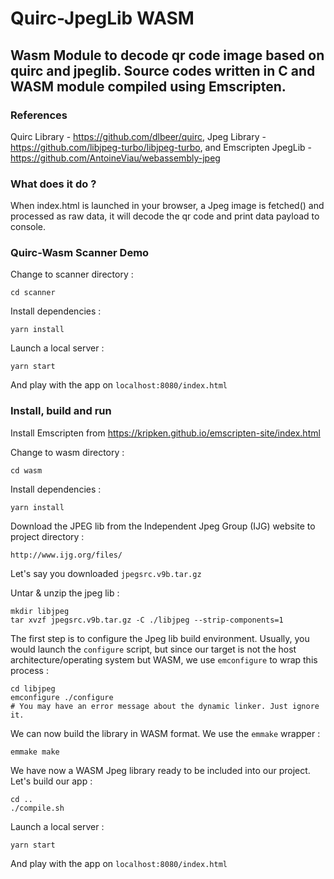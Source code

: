 # Quirc-JpegLib WASM
## Wasm Module to decode qr code image based on quirc and jpeglib. Source codes written in C and WASM module compiled using Emscripten.

### References
Quirc Library - https://github.com/dlbeer/quirc,
Jpeg Library - https://github.com/libjpeg-turbo/libjpeg-turbo, and 
Emscripten JpegLib - https://github.com/AntoineViau/webassembly-jpeg

### What does it do ? 
When index.html is launched in your browser, a Jpeg image is fetched() and processed as raw data,
 it will decode the qr code and print data payload to console.
 
### Quirc-Wasm Scanner Demo
Change to scanner directory : 

    cd scanner

Install dependencies : 

    yarn install 

Launch a local server : 

    yarn start

And play with the app on `localhost:8080/index.html`

### Install, build and run
Install Emscripten from https://kripken.github.io/emscripten-site/index.html  

Change to wasm directory : 

    cd wasm

Install dependencies : 

    yarn install 

Download the JPEG lib from the Independent Jpeg Group (IJG) website to project directory :

    http://www.ijg.org/files/

Let's say you downloaded `jpegsrc.v9b.tar.gz`

Untar & unzip the jpeg lib : 

    mkdir libjpeg
    tar xvzf jpegsrc.v9b.tar.gz -C ./libjpeg --strip-components=1

The first step is to configure the Jpeg lib build environment. Usually, you would launch the `configure` script, but since our target is not the host architecture/operating system but WASM, we use `emconfigure` to wrap this process : 

    cd libjpeg
    emconfigure ./configure
    # You may have an error message about the dynamic linker. Just ignore it.

We can now build the library in WASM format. We use the `emmake` wrapper : 
    
    emmake make

We have now a WASM Jpeg library ready to be included into our project.  
Let's build our app :

    cd ..
    ./compile.sh

Launch a local server : 

    yarn start

And play with the app on `localhost:8080/index.html`

